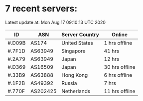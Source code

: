 # 7 recent servers:

Latest update at: Mon Aug 17 09:10:13 UTC 2020

| ID | ASN | Server Country | Online |
| -- | --- | -------------- | ------ |
| #.D09B | AS174 | United States | 1 hrs offline |
| #.7F1D | AS63949 | Singapore | 41 hrs |
| #.2A79 | AS63949 | Japan | 12 hrs |
| #.D369 | AS16509 | Japan | 30 hrs offline |
| #.33B9 | AS63888 | Hong Kong | 6 hrs offline |
| #.1F2B | AS49392 | Russia | 7 hrs |
| #.770F | AS202425 | Netherlands | 11 hrs offline |

